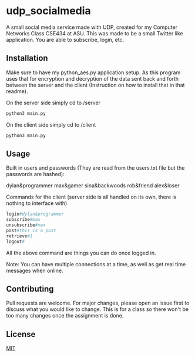 # udp_socialmedia
A small social media service made with UDP, created for my Computer Networks Class CSE434 at ASU. This was made to be a small Twitter like application. You are able to subscribe, login, etc.

## Installation

Make sure to have my python_aes.py application setup. As this program uses that for encryption and decryption of the data sent back and forth between the server and the client (Instruction on how to install that in that readme).

On the server side simply cd to /server
```bash
python3 main.py
```

On the client side simply cd to /client
```bash
python3 main.py
```

## Usage
Built in users and passwords (They are read from the users.txt file but the passwords are hashed):

dylan&programmer
max&gamer
sina&backwoods
rob&friend
alex&loser

Commands for the client (server side is all handled on its own, there is nothing to interface with)
```python
login#dylan&programmer
subscribe#max
unsubscribe#max
post#this is a post
retrieve#1
logout#
```

All the above command are things you can do once logged in.

Note: You can have multiple connections at a time, as well as get real time messages when online.

## Contributing
Pull requests are welcome. For major changes, please open an issue first to discuss what you would like to change. This is for a class so there won't be too many changes once the assignment is done.

## License
[MIT](https://choosealicense.com/licenses/mit/)
